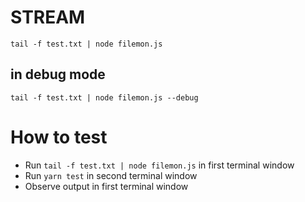 # STREAM

`tail -f test.txt | node filemon.js`

## in debug mode
`tail -f test.txt | node filemon.js --debug`

# How to test

* Run `tail -f test.txt | node filemon.js` in first terminal window
* Run `yarn test` in second terminal window
* Observe output in first terminal window
